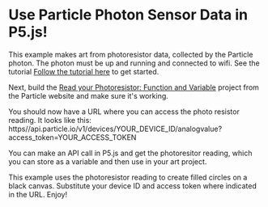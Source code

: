 # Use Particle Photon Sensor Data in P5.js!
This example makes art from photoresistor data, collected by the Particle photon. The photon must be up and running and connected to wifi. See the tutorial [Follow the tutorial here](https://docs.particle.io/guide/getting-started/connect/photon/) to get started.

Next, build the [Read your Photoresistor: Function and Variable](https://docs.particle.io/guide/getting-started/examples/photon/#read-your-photoresistor-function-and-variable) project from the Particle website and make sure it's working.

You should now have a URL where you can access the photo resistor reading. It looks like this: https//api.particle.io/v1/devices/YOUR_DEVICE_ID/analogvalue?access_token=YOUR_ACCESS_TOKEN

You can make an API call in P5.js and get the photoresitor reading, which you can store as a variable and then use in your art project.

This example uses the photoresistor reading to create filled circles on a black canvas. Substitute your device ID and access token where indicated in the URL. Enjoy!

